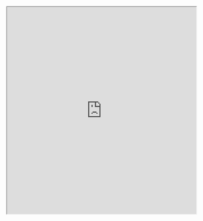 
<iframe src="https://www.planalto.gov.br/ccivil_03/leis/l9784.htm" width="100%" height="550"></iframe>
